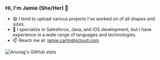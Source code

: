 ### Hi, I'm Jamie (She/Her) 👋

<!-- **jamiecartin/jamiecartin** is a ✨ _special_ ✨ repository because its `README.md` (this file) appears on your GitHub profile. -->

- 😄 I tend to upload various projects I've worked on of all shapes and sizes.
- 🔭 I specialize in Salesforce, Java, and iOS development, but I have experience in a wide range of languages and technologies.
- 📫 Reach me at: jamie.cartin@icloud.com 





 ![Anurag's GitHub stats](https://github-readme-stats.vercel.app/api?username=jamiecartin&show_icons=true&theme=transparent)
 
